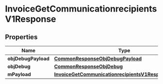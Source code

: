 

# InvoiceGetCommunicationrecipientsV1Response

## Properties

Name | Type | Description | Notes
------------ | ------------- | ------------- | -------------
**objDebugPayload** | [**CommonResponseObjDebugPayload**](CommonResponseObjDebugPayload.md) |  | 
**objDebug** | [**CommonResponseObjDebug**](CommonResponseObjDebug.md) |  |  [optional]
**mPayload** | [**InvoiceGetCommunicationrecipientsV1ResponseMPayload**](InvoiceGetCommunicationrecipientsV1ResponseMPayload.md) |  | 




